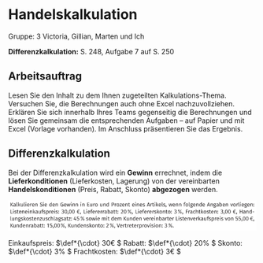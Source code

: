 # Handelskalkulation
Gruppe:
3
Victoria, Gillian, Marten und Ich

**Differenzkalkulation:** S. 248, Aufgabe 7 auf S. 250

## Arbeitsauftrag
Lesen Sie den Inhalt zu dem Ihnen zugeteilten Kalkulations-Thema. Versuchen Sie, die Berechnungen auch ohne Excel nachzuvollziehen. Erklären Sie sich innerhalb Ihres Teams gegenseitig die Berechnungen und lösen Sie gemeinsam die entsprechenden Aufgaben – auf Papier und mit Excel (Vorlage vorhanden). Im Anschluss präsentieren Sie das Ergebnis.

## Differenzkalkulation
Bei der Differenzkalkulation wird ein **Gewinn** errechnet, indem die **Lieferkonditionen** (Lieferkosten, Lagerung) von der vereinbarten **Handelskonditionen** (Preis, Rabatt, Skonto) **abgezogen** werden.



<img src="/assets/{61999040-68EE-4E30-827A-C952570D0DF7}.png" width=800/>

Einkaufspreis: $\def*{\cdot} 30€ $
Rabatt: $\def*{\cdot} 20\% $
Skonto: $\def*{\cdot} 3\% $
Frachtkosten: $\def*{\cdot} 3€ $


